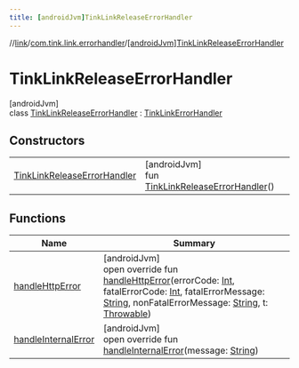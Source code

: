 ```yaml
---
title: [androidJvm]TinkLinkReleaseErrorHandler
---
```

//[link](../../../index.html)/[com.tink.link.errorhandler](../index.html)/[[androidJvm]TinkLinkReleaseErrorHandler](index.html)



# TinkLinkReleaseErrorHandler



[androidJvm]\
class [TinkLinkReleaseErrorHandler](index.html) : [TinkLinkErrorHandler](../[android-jvm]-tink-link-error-handler/index.html)



## Constructors


| | |
|---|---|
| [TinkLinkReleaseErrorHandler](-tink-link-release-error-handler.html) | [androidJvm]<br>fun [TinkLinkReleaseErrorHandler](-tink-link-release-error-handler.html)() |


## Functions


| Name | Summary |
|---|---|
| [handleHttpError](handle-http-error.html) | [androidJvm]<br>open override fun [handleHttpError](handle-http-error.html)(errorCode: [Int](https://kotlinlang.org/api/latest/jvm/stdlib/kotlin/-int/index.html), fatalErrorCode: [Int](https://kotlinlang.org/api/latest/jvm/stdlib/kotlin/-int/index.html), fatalErrorMessage: [String](https://kotlinlang.org/api/latest/jvm/stdlib/kotlin/-string/index.html), nonFatalErrorMessage: [String](https://kotlinlang.org/api/latest/jvm/stdlib/kotlin/-string/index.html), t: [Throwable](https://kotlinlang.org/api/latest/jvm/stdlib/kotlin/-throwable/index.html)) |
| [handleInternalError](handle-internal-error.html) | [androidJvm]<br>open override fun [handleInternalError](handle-internal-error.html)(message: [String](https://kotlinlang.org/api/latest/jvm/stdlib/kotlin/-string/index.html)) |

